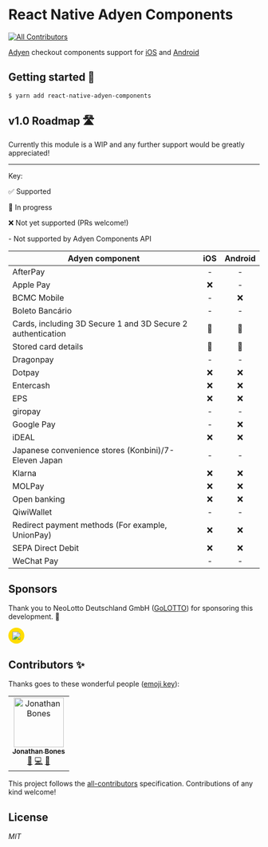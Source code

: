 # React Native Adyen Components

[![All Contributors](https://img.shields.io/badge/all_contributors-1-orange.svg?style=flat-square)](#contributors)

[Adyen](https://docs.adyen.com/checkout) checkout components support for [iOS](https://docs.adyen.com/checkout/ios/components#supported-payment-methods) and [Android](https://docs.adyen.com/checkout/android/components#supported-payment-methods)

## Getting started 🏃‍

`$ yarn add react-native-adyen-components`

## v1.0 Roadmap 🛣

Currently this module is a WIP and any further support would be greatly appreciated!

---

Key:

✅ Supported

🚧 In progress

❌ Not yet supported (PRs welcome!)

\- Not supported by Adyen Components API

| Adyen component                                             | iOS | Android |
| ----------------------------------------------------------- | :-: | :-----: |
| AfterPay                                                    |  -  |    -    |
| Apple Pay                                                   | ❌  |    -    |
| BCMC Mobile                                                 |  -  |   ❌    |
| Boleto Bancário                                             |  -  |    -    |
| Cards, including 3D Secure 1 and 3D Secure 2 authentication | 🚧  |   🚧    |
| Stored card details                                         | 🚧  |   🚧    |
| Dragonpay                                                   |  -  |    -    |
| Dotpay                                                      | ❌  |   ❌    |
| Entercash                                                   | ❌  |   ❌    |
| EPS                                                         | ❌  |   ❌    |
| giropay                                                     |  -  |    -    |
| Google Pay                                                  |  -  |   ❌    |
| iDEAL                                                       | ❌  |   ❌    |
| Japanese convenience stores (Konbini)/7-Eleven Japan        |  -  |    -    |
| Klarna                                                      | ❌  |   ❌    |
| MOLPay                                                      | ❌  |   ❌    |
| Open banking                                                | ❌  |   ❌    |
| QiwiWallet                                                  |  -  |    -    |
| Redirect payment methods (For example, UnionPay)            | ❌  |   ❌    |
| SEPA Direct Debit                                           | ❌  |   ❌    |
| WeChat Pay                                                  |  -  |    -    |

## Sponsors

Thank you to NeoLotto Deutschland GmbH ([GoLOTTO](https://www.golotto.de/)) for sponsoring this development. 🙏

<div style="display:inline-block;background-color:#fd0;border-radius:16px;padding:8px;justify-content:center;flex-direction:column">
<a href="https://www.golotto.de/" target="_blank"><img src="https://www.golotto.de/assets/images/3.0/logo-black.png"></a>
</div>

## Contributors ✨

Thanks goes to these wonderful people ([emoji key](https://allcontributors.org/docs/en/emoji-key)):

<!-- ALL-CONTRIBUTORS-LIST:START - Do not remove or modify this section -->
<!-- prettier-ignore -->
<table>
  <tr>
    <td align="center"><a href="https://github.com/bonesyblue"><img src="https://avatars0.githubusercontent.com/u/7486722?v=4" width="100px;" alt="Jonathan Bones"/><br /><sub><b>Jonathan Bones</b></sub></a><br /><a href="https://github.com/nuuk-gmbh/react-native-adyen-components/commits?author=bonesyblue" title="Documentation">📖</a> <a href="https://github.com/nuuk-gmbh/react-native-adyen-components/commits?author=bonesyblue" title="Code">💻</a> <a href="#ideas-bonesyblue" title="Ideas, Planning, & Feedback">🤔</a></td>
  </tr>
</table>

<!-- ALL-CONTRIBUTORS-LIST:END -->

This project follows the [all-contributors](https://github.com/all-contributors/all-contributors) specification. Contributions of any kind welcome!

## License

_MIT_
